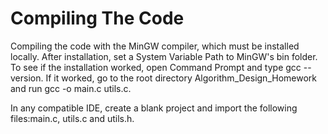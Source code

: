 # Compiling The Code


Compiling the code with the MinGW compiler, which must be installed locally. After installation, set a System Variable Path to MinGW's bin folder. To see if the installation worked, open Command Prompt and type gcc --version. If it worked, go to the root directory Algorithm_Design_Homework and run gcc -o main.c utils.c.

In any compatible IDE, create a blank project and import the following files:main.c, utils.c and utils.h.
